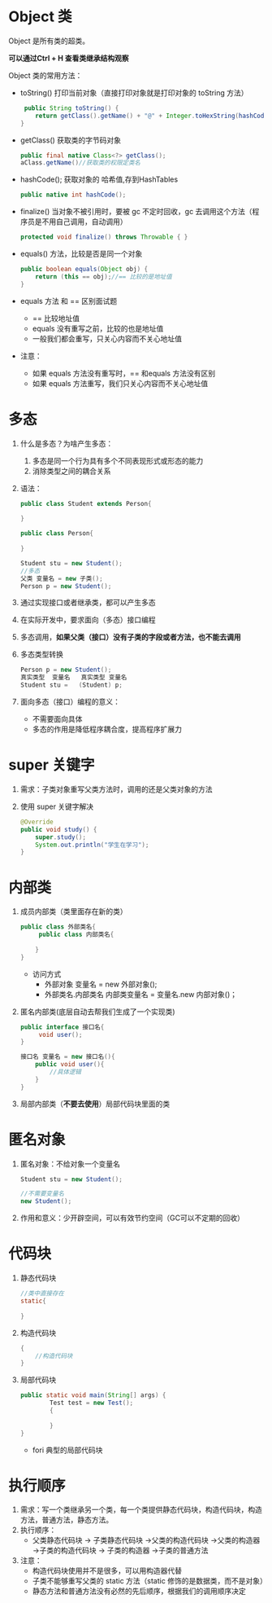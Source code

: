 # Object 类

Object 是所有类的超类。

**可以通过Ctrl + H 查看类继承结构观察**

Object 类的常用方法：

- toString() 打印当前对象（直接打印对象就是打印对象的 toString 方法）

  ```java
   public String toString() {
      return getClass().getName() + "@" + Integer.toHexString(hashCode());
  }
  ```

- getClass() 获取类的字节码对象

  ```java
  public final native Class<?> getClass();
  aClass.getName()//获取类的权限定类名
  ```

- hashCode(); 获取对象的 哈希值,存到HashTables

  ```java
  public native int hashCode();
  ```

- finalize() 当对象不被引用时，要被 gc 不定时回收，gc 去调用这个方法（程序员是不用自己调用，自动调用）

  ```java
  protected void finalize() throws Throwable { }
  ```

- equals() 方法，比较是否是同一个对象

  ```java
  public boolean equals(Object obj) {
      return (this == obj);//== 比较的是地址值
  }
  ```

- equals 方法 和 == 区别面试题

  - == 比较地址值
  - equals 没有重写之前，比较的也是地址值
  - 一般我们都会重写，只关心内容而不关心地址值

- 注意：

  - 如果 equals 方法没有重写时，== 和equals 方法没有区别
  - 如果 equals 方法重写，我们只关心内容而不关心地址值

# 多态

1. 什么是多态？为啥产生多态：

   1. 多态是同一个行为具有多个不同表现形式或形态的能力
   2. 消除类型之间的耦合关系

2. 语法：

   ```java
   public class Student extends Person{
       
   }
   
   public class Person{
       
   }
   
   Student stu = new Student();
   //多态
   父类 变量名 = new 子类();
   Person p = new Student();
   ```

3. 通过实现接口或者继承类，都可以产生多态

4. 在实际开发中，要求面向（多态）接口编程

5. 多态调用，**如果父类（接口）没有子类的字段或者方法，也不能去调用**

6. 多态类型转换

   ```java
   Person p = new Student();
   真实类型  变量名   真实类型 变量名
   Student stu =   (Student) p;
   ```

7. 面向多态（接口）编程的意义：

   - 不需要面向具体	
   - 多态的作用是降低程序耦合度，提高程序扩展力

# super 关键字

1. 需求：子类对象重写父类方法时，调用的还是父类对象的方法

2. 使用 super 关键字解决

   ```java
   @Override
   public void study() {
       super.study();
       System.out.println("学生在学习");
   }
   ```

   

# 内部类

1. 成员内部类（类里面存在新的类）

   ```java
   public class 外部类名{
    	public class 内部类名{
           
       }
   }
   ```

   - 访问方式
     - 外部对象 变量名 = new 外部对象();
     - 外部类名.内部类名 内部类变量名 = 变量名.new 内部对象()；

2. 匿名内部类(底层自动去帮我们生成了一个实现类)

   ```java
   public interface 接口名{
    	void user();   
   }
   
   接口名 变量名 = new 接口名(){
       public void user(){
           //具体逻辑
       }
   }
   ```

   

3. 局部内部类（**不要去使用**）局部代码块里面的类

# 匿名对象

1. 匿名对象：不给对象一个变量名

   ```java
   Student stu = new Student();
   
   //不需要变量名
   new Student();
   ```

2. 作用和意义：少开辟空间，可以有效节约空间（GC可以不定期的回收）

# 代码块

1. 静态代码块

   ```java
   //类中直接存在
   static{
      
   }
   ```

2. 构造代码块

   ```java
   {
       //构造代码块
   }
   ```

3. 局部代码块

   ```java
   public static void main(String[] args) {
           Test test = new Test();
           {
               
           }
   }
   ```

   - fori 典型的局部代码块

# 执行顺序

1. 需求：写一个类继承另一个类，每一个类提供静态代码块，构造代码块，构造方法，普通方法，静态方法。
2. 执行顺序：
   - 父类静态代码块 -> 子类静态代码块 ->父类的构造代码块 ->父类的构造器 ->子类的构造代码块 -> 子类的构造器 ->子类的普通方法
3. 注意：
   - 构造代码块使用并不是很多，可以用构造器代替
   - 子类不能够重写父类的 static 方法（static 修饰的是数据类，而不是对象）
   - 静态方法和普通方法没有必然的先后顺序，根据我们的调用顺序决定

